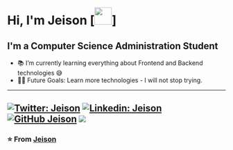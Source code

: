# Hi, I'm Jeison  [<img width="40px" src="https://giphy.com/gifs/S8fCuXghLZY2I/html5" />]

## I'm a Computer Science Administration Student 
- 📚 I’m currently learning everything about Frontend and Backend technologies 😅
- 💪🏼 Future Goals: Learn more technologies - I will not stop trying.
---
[![Twitter: Jeison](https://img.shields.io/twitter/follow/jeison96637367?style=social)](https://twitter.com/jeison96637367)
[![Linkedin: Jeison](https://img.shields.io/badge/-Jeison-blue?style=flat-square&logo=Linkedin&logoColor=white&link=https://www.linkedin.com/in/jeison-aguilar-a86a741a7/)](https://www.linkedin.com/in/jeison-aguilar-a86a741a7/)
[![GitHub Jeison](https://img.shields.io/github/followers/jeison-git?label=follow&style=social)](https://github.com/jeison-git)
[![](https://img.shields.io/badge/Gmail-jeison.a.r.2013@gmail.com-red)](https://mail.google.com/mail/u/0/?tab=km#inbox)
---
 ### ⭐️ From [Jeison](https://github.com/jeison-git) ###
